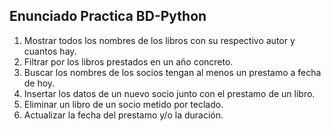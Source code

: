## Enunciado Practica BD-Python

1. Mostrar todos los nombres de los libros con su respectivo autor y cuantos hay.
2. Filtrar por los libros prestados en un año concreto.
3. Buscar los nombres de los socios tengan al menos un prestamo a fecha de hoy.
4. Insertar los datos de un nuevo socio junto con el prestamo de un libro.
5. Eliminar un libro de un socio metido por teclado.
6. Actualizar la fecha del prestamo y/o la duración.

